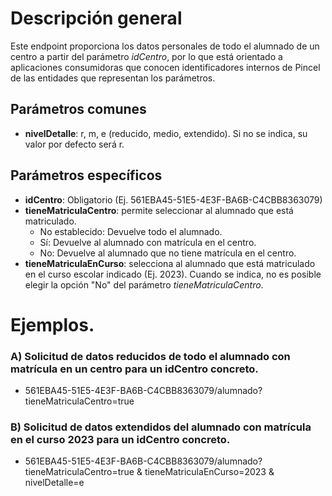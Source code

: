 # Descripción general

Este endpoint proporciona los datos personales de todo el alumnado de un centro a partir del parámetro *idCentro*, por lo que está orientado a aplicaciones consumidoras que conocen identificadores internos de Pincel de las entidades que representan los parámetros.

## Parámetros comunes
* **nivelDetalle**: r, m, e (reducido, medio, extendido). Si no se indica, su valor por defecto será r.

## Parámetros específicos

* **idCentro**: Obligatorio (Ej. 561EBA45-51E5-4E3F-BA6B-C4CBB8363079)
* **tieneMatriculaCentro**: permite seleccionar al alumnado que está matriculado.
  * No establecido: Devuelve todo el alumnado.
  * Sí: Devuelve al alumnado con matrícula en el centro.
  * No: Devuelve al alumnado que no tiene matrícula en el centro.
* **tieneMatriculaEnCurso**: selecciona al alumnado que está matriculado en el curso escolar indicado (Ej. 2023). Cuando se indica, no es posible elegir la opción "No" del parámetro _tieneMatriculaCentro_.

# Ejemplos.
### A) Solicitud de datos reducidos de todo el alumnado con matrícula en un centro para un idCentro concreto.
* 561EBA45-51E5-4E3F-BA6B-C4CBB8363079/alumnado?tieneMatriculaCentro=true
   
### B) Solicitud de datos extendidos del alumnado con matrícula en el curso 2023 para un idCentro concreto.
* 561EBA45-51E5-4E3F-BA6B-C4CBB8363079/alumnado?tieneMatriculaCentro=true & tieneMatriculaEnCurso=2023 & nivelDetalle=e
